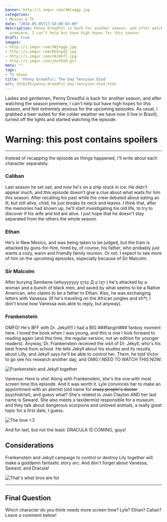 ```yaml
---
banner: http://i.imgur.com/3Wjxggp.jpg
categories:
- Movies & TV
date: "2016-05-05T17:58:00-03:00"
description: Penny Dreadful is back for another season, and after watching the season
  premiere, I can't help but have high hopes for this season
draft: true
images:
- http://i.imgur.com/3Wjxggp.jpg
- http://i.imgur.com/KEkugd5.jpg
- http://i.imgur.com/nNJHbfI.jpg
- http://i.imgur.com/jmvYUz0.gif
menu: ""
tags:
- TV Shows
title: 'Penny Dreadful: The Day Tennyson Died'
url: 2016/05/penny-dreadful-day-tennyson-died.html
---
```


Ladies and gentlemen, Penny Dreadful is back for another season, and after watching the season premiere, 
I can't help but have high hopes for this season, and feel extremely anxious for the upcoming episodes. 
As usual, I grabbed a beer suited for the colder weather we have now (I live in Brazil), 
turned off the lights and started watching the episode.

<!--more-->

# Warning: this post contains spoilers

***

Instead of recapping the episode as things happened, I'll write about each character separately.

### Caliban

Last season he set sail, and now he's on a ship stuck in ice. He didn't appear much, 
and this episode doesn't give a clue about what waits for him this season. 
After recalling his past while the crew debated about eating an ill, but still alive, child, 
he just breaks its neck and leaves. 
I think that, after the memories had shown up, he'll start investigating his old life, 
to try to discover if his wife and kid are alive. 
I just hope that he doesn't stay separated from the others the whole season.

### Ethan

He's in New Mexico, and was being taken to be judged, but the train is attacked by guns-for-hire, 
hired by, of course, his father, who probably just wants a cozy, warm and friendly family reunion. Or not. 
I expect to see more of him on the upcoming episodes, especially because of Sir Malcolm.

### Sir Malcolm

After burying Sembene (whyyyyyyy ლ(ಥ Д ಥ )ლ ) he's attacked by a woman and a bunch of black men, 
and saved by what seems to be a Native American, who claims to be a father to Ethan. 
Also, he was exchanging letters with Vanessa. 
(If he's traveling on the African jungles and sh*t, I don't know how Vanessa was able to reply, but anyway).

### Frankenstein

OMFG! He's BFF with Dr. Jekyll!!! I had a BIG ###fangirl### fanboy moment here. 
I loved the book when I was young, and this is one I look forward to reading again 
(and this time, the regular version, not an edition for younger readers). 
Anyway, Dr. Frankenstein received the visit of Dr. Jekyll, who's his best friend from school. 
He tells Jekyll about his studies and its results, about Lilly, and Jekyll says he'll be able to control her. 
Them, he told Victor to go see his research another day, and OMG I NEED TO WATCH THIS NOW.

![Frankenstein and Jekyll together](http://i.imgur.com/KEkugd5.jpg)

Vanessa: Here is she! Along with Frankenstein, she's the one with most screen time this episode. 
And it was worth it. Lyle convinces her to make an appointment with an alienist 
(old name for ~~crazy people's doctor~~ psychiatrist), and guess what? 
She's related to Joan Clayton AND her last name is Seward. 
She also meets a taxidermist responsible for a museum and they talk about dangerous scorpions and unloved animals, 
a really great topic for a first date, I guess.

![The love <3](http://i.imgur.com/nNJHbfI.jpg)

And for last, but not the least: DRACULA IS COMING, guys!

## Considerations

Frankenstein and Jekyll campaign to control or destroy Lily together will make a goddamn fantastic story arc. 
And don't forget about Vanessa, Seward, and Dracula!

![That's what bros are for](http://i.imgur.com/jmvYUz0.gif)

***

## Final Question

Which character do you think needs more screen time? Lyle? Ethan? Calian? Leave a comment below!